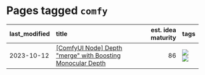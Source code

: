 # Pages tagged `comfy`

|last_modified|title|est. idea maturity|tags
|:---|:---|---:|:---|
|2023-10-12|[[ComfyUI Node] Depth "merge" with Boosting Monocular Depth](../comfy_bmd.md)|86|[![](https://img.shields.io/badge/tag-comfy-90446b)](../tags/comfy.md) [![](https://img.shields.io/badge/tag-tooling-496a1)](../tags/tooling.md)|